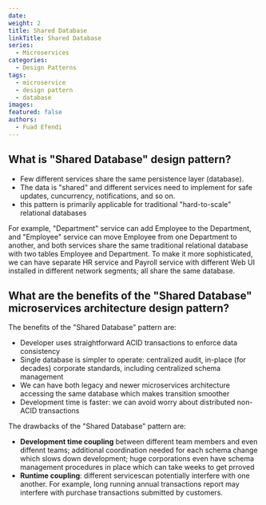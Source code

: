 ```yaml
---
date:
weight: 2
title: Shared Database
linkTitle: Shared Database
series:
  - Microservices
categories:
  - Design Patterns
tags:
  - microservice
  - design pattern
  - database
images:
featured: false
authors:
  - Fuad Efendi
---
```


## What is "Shared Database" design pattern? 

- Few different services share the same persistence layer (database).
- The data is "shared" and different services need to implement for safe updates, cuncurrency, notifications, and so on.
- this pattern is primarily applicable for traditional "hard-to-scale" relational databases

For example, "Department" service can add Employee to the Department, and "Employee" service can move Employee from one Department to another, and both services share the same traditional relational database with two tables Employee and Department. To make it more sophisticated, we can have separate HR service and Payroll service with different Web UI installed in different network segments; all share the same database.

## What are the benefits of the "Shared Database" microservices architecture design pattern?

The benefits of the "Shared Database" pattern are:
- Developer uses straightforward ACID transactions to enforce data consistency
- Single database is simpler to operate: centralized audit, in-place (for decades) corporate standards, including centralized schema management
- We can have both legacy and newer microservices architecture accessing the same database which makes transition smoother
- Development time is faster: we can avoid worry about distributed non-ACID transactions

The drawbacks of the "Shared Database" pattern are:
- **Development time coupling** between different team members and even diffennt teams; additional coordination needed for each schema change which slows down development; huge corporations even have schema management procedures in place which can take weeks to get prroved
- **Runtime coupling**: different servicescan potentially interfere with one another. For example, long running annual transactions report may interfere with purchase transactions submitted by customers.

